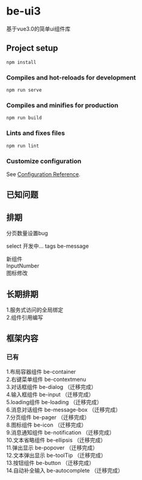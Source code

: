 # be-ui3
基于vue3.0的简单ui组件库
## Project setup
```
npm install
```

### Compiles and hot-reloads for development
```
npm run serve
```

### Compiles and minifies for production
```
npm run build
```

### Lints and fixes files
```
npm run lint
```

### Customize configuration
See [Configuration Reference](https://cli.vuejs.org/config/).

## 已知问题

## 排期
分页数量设置bug

select  开发中...
tags 
be-message 

 

新组件  
InputNumber  
图标修改

## 长期排期
1.服务式访问的全局绑定  
2.组件引用编写
## 框架内容
### 已有
1.布局容器组件 be-container  
2.右键菜单组件 be-contextmenu  
3.对话框组件   be-dialog  （迁移完成）  
4.输入框组件   be-input  （迁移完成）    
5.loading组件 be-loading  （迁移完成）  
6.消息对话组件 be-message-box  （迁移完成）  
7.分页组件 be-pager  （迁移完成）  
8.图标组件 be-icon （迁移完成）   
9.消息通知组件 be-notification （迁移完成）  
10.文本省略组件 be-ellipsis  （迁移完成）  
11.弹出显示 be-popover （迁移完成）  
12.文本弹出显示 be-toolTip （迁移完成）  
13.按钮组件 be-button （迁移完成）   
14.自动补全输入 be-autocomplete （迁移完成）    











